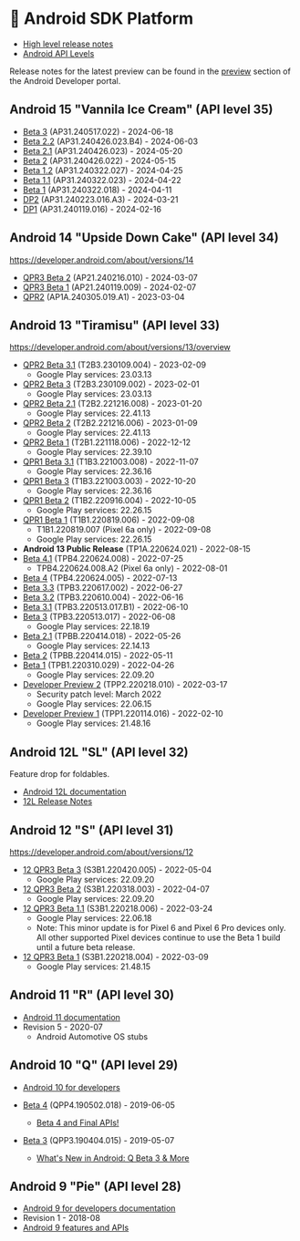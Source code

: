 # 👡 Android SDK Platform

- [High level release notes](https://developer.android.com/about/versions)
- [Android API Levels](https://apilevels.com/)

Release notes for the latest preview can be found in the [preview](https://developer.android.com/preview/release-notes)
section of the Android Developer portal.

## Android 15 "Vannila Ice Cream" (API level 35)

- [Beta 3](https://developer.android.com/about/versions/15/release-notes#beta-3) (AP31.240517.022) - 2024-06-18
- [Beta 2.2](https://developer.android.com/about/versions/15/release-notes#beta-2.2) (AP31.240426.023.B4) - 2024-06-03
- [Beta 2.1](https://developer.android.com/about/versions/15/release-notes#beta-2.1) (AP31.240426.023) - 2024-05-20
- [Beta 2](https://developer.android.com/about/versions/15/release-notes#beta-2) (AP31.240426.022) - 2024-05-15
- [Beta 1.2](https://developer.android.com/about/versions/15/release-notes#beta-1.2) (AP31.240322.027) - 2024-04-25
- [Beta 1.1](https://developer.android.com/about/versions/15/release-notes#beta-1.1) (AP31.240322.023) - 2024-04-22
- [Beta 1](https://developer.android.com/about/versions/15/release-notes#beta-1) (AP31.240322.018) - 2024-04-11
- [DP2](https://developer.android.com/about/versions/15/release-notes#about-dp2) (AP31.240223.016.A3) - 2024-03-21
- [DP1](https://developer.android.com/about/versions/15/release-notes#about-dp1) (AP31.240119.016) - 2024-02-16

## Android 14 "Upside Down Cake" (API level 34)

<https://developer.android.com/about/versions/14>

- [QPR3 Beta 2](https://developer.android.com/about/versions/14/release-notes#beta2) (AP21.240216.010) - 2024-03-07
- [QPR3 Beta 1](https://developer.android.com/about/versions/14/release-notes#beta1) (AP21.240119.009) - 2024-02-07
- [QPR2](https://www.androidcentral.com/apps-software/google-pixel-march-2024-update) (AP1A.240305.019.A1) - 2023-03-04

## Android 13 "Tiramisu" (API level 33)

<https://developer.android.com/about/versions/13/overview>

- [QPR2 Beta 3.1](https://developer.android.com/about/versions/13/release-notes#beta-3.1) (T2B3.230109.004) - 2023-02-09
  - Google Play services: 23.03.13
- [QPR2 Beta 3](https://developer.android.com/about/versions/13/release-notes#beta-3) (T2B3.230109.002) - 2023-02-01
  - Google Play services: 23.03.13
- [QPR2 Beta 2.1](https://developer.android.com/about/versions/13/release-notes#beta-2.1) (T2B2.221216.008) - 2023-01-20
  - Google Play services: 22.41.13
- [QPR2 Beta 2](https://developer.android.com/about/versions/13/release-notes#beta-2) (T2B2.221216.006) - 2023-01-09
  - Google Play services: 22.41.13
- [QPR2 Beta 1](https://developer.android.com/about/versions/13/release-notes#beta-1) (T2B1.221118.006) - 2022-12-12
  - Google Play services: 22.39.10
- [QPR1 Beta 3.1](https://developer.android.com/about/versions/13/release-notes#beta3) (T1B3.221003.008) - 2022-11-07
  - Google Play services: 22.36.16
- [QPR1 Beta 3](https://developer.android.com/about/versions/13/release-notes#beta3) (T1B3.221003.003) - 2022-10-20
  - Google Play services: 22.36.16
- [QPR1 Beta 2](https://developer.android.com/about/versions/13/release-notes#beta2) (T1B2.220916.004) - 2022-10-05
  - Google Play services: 22.26.15
- [QPR1 Beta 1](https://developer.android.com/about/versions/13/release-notes#beta1) (T1B1.220819.006) - 2022-09-08
  - T1B1.220819.007 (Pixel 6a only) - 2022-09-08
  - Google Play services: 22.26.15
- **Android 13 Public Release** (TP1A.220624.021) - 2022-08-15
- [Beta 4.1](https://developer.android.com/about/versions/13/release-notes#beta-4.1) (TPB4.220624.008) - 2022-07-25
  - TPB4.220624.008.A2 (Pixel 6a only) - 2022-08-01
- [Beta 4](https://developer.android.com/about/versions/13/release-notes#beta-4) (TPB4.220624.005) - 2022-07-13
- [Beta 3.3](https://developer.android.com/about/versions/13/release-notes#beta-3.3) (TPB3.220617.002) - 2022-06-27
- [Beta 3.2](https://developer.android.com/about/versions/13/release-notes#beta-3.2) (TPB3.220610.004) - 2022-06-16
- [Beta 3.1](https://developer.android.com/about/versions/13/release-notes#beta-3.1) (TPB3.220513.017.B1) - 2022-06-10
- [Beta 3](https://developer.android.com/about/versions/13/release-notes#beta-3) (TPB3.220513.017) - 2022-06-08
  - Google Play services: 22.18.19
- [Beta 2.1](https://developer.android.com/about/versions/13/release-notes#beta-2.1) (TPBB.220414.018) - 2022-05-26
  - Google Play services: 22.14.13
- [Beta 2](https://developer.android.com/about/versions/13/release-notes#beta-2) (TPBB.220414.015) - 2022-05-11
- [Beta 1](https://developer.android.com/about/versions/13/release-notes#about-beta1) (TPB1.220310.029) - 2022-04-26
  - Google Play services: 22.09.20
- [Developer Preview 2](https://developer.android.com/about/versions/13/release-notes#about-dp2) (TPP2.220218.010) - 2022-03-17
  - Security patch level: March 2022
  - Google Play services: 22.06.15
- [Developer Preview 1](https://developer.android.com/about/versions/13/release-notes#about-dp1) (TPP1.220114.016) - 2022-02-10
  - Google Play services: 21.48.16

## Android 12L "SL" (API level 32)

Feature drop for foldables.

- [Android 12L documentation](https://developer.android.com/about/versions/12/12L)
- [12L Release Notes](https://developer.android.com/about/versions/12/release-notes)

## Android 12 "S" (API level 31)

<https://developer.android.com/about/versions/12>

- [12 QPR3 Beta 3](https://developer.android.com/about/versions/12/release-notes#beta-3) (S3B1.220420.005) - 2022-05-04
  - Google Play services: 22.09.20
- [12 QPR3 Beta 2](https://developer.android.com/about/versions/12/release-notes#beta-2) (S3B1.220318.003) - 2022-04-07
  - Google Play services: 22.09.20
- [12 QPR3 Beta 1.1](https://developer.android.com/about/versions/12/release-notes#beta-1.1) (S3B1.220218.006) - 2022-03-24
  - Google Play services: 22.06.18
  - Note: This minor update is for Pixel 6 and Pixel 6 Pro devices only. All other supported Pixel devices continue to use the Beta 1 build until a future beta release.
- [12 QPR3 Beta 1](https://developer.android.com/about/versions/12/release-notes#beta-1) (S3B1.220218.004) - 2022-03-09
  - Google Play services: 21.48.15

## Android 11 "R" (API level 30)

- [Android 11 documentation](https://developer.android.com/about/versions/11)
- Revision 5 - 2020-07
  - Android Automotive OS stubs

## Android 10 "Q" (API level 29)

- [Android 10 for developers](https://developer.android.com/about/versions/10)
- [Beta 4](https://developer.android.com/preview/release-notes#android_q_beta_4) (QPP4.190502.018) - 2019-06-05
  - [Beta 4 and Final APIs!](https://android-developers.googleblog.com/2019/06/android-q-beta-4-and-final-apis.html)
- [Beta 3](https://developer.android.com/preview/release-notes#android_q_beta_3) (QPP3.190404.015) - 2019-05-07

  - [What's New in Android: Q Beta 3 & More](https://android-developers.googleblog.com/2019/05/whats-new-in-android-q-beta-3-more.html)

## Android 9 "Pie" (API level 28)

- [Android 9 for developers documentation](https://developer.android.com/about/versions/pie/android-9.0)
- Revision 1 - 2018-08
- [Android 9 features and APIs](https://developer.android.com/about/versions/pie/android-9.0)
